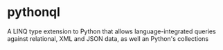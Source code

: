 # pythonql
A LINQ type extension to Python that allows language-integrated queries against relational, XML and JSON data, as well an Python's collections
